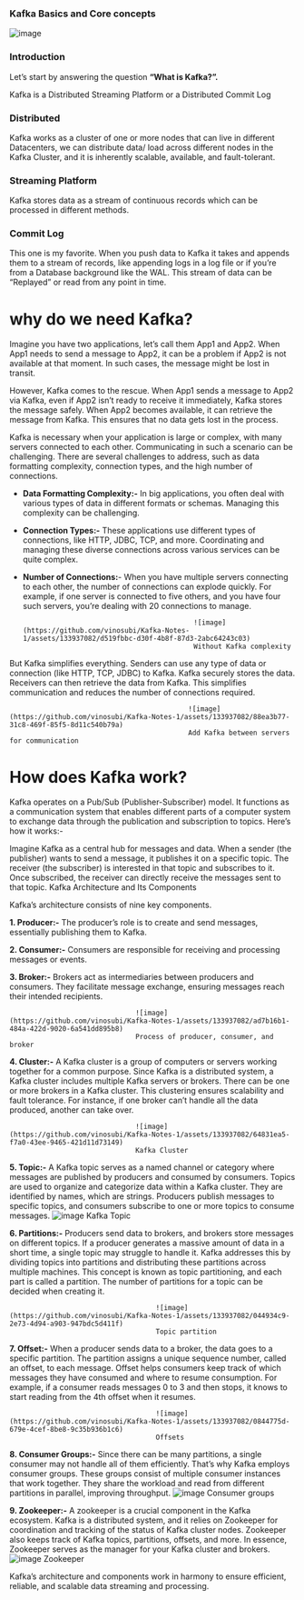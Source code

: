 
### Kafka Basics and Core concepts
![image](https://github.com/vinosubi/Kafka-Notes-1/assets/133937082/23b21eee-e768-4bf3-9a13-a05ff528f092)

### Introduction
Let’s start by answering the question **“What is Kafka?”.**

Kafka is a Distributed Streaming Platform or a Distributed Commit Log

### Distributed
Kafka works as a cluster of one or more nodes that can live in different Datacenters, we can distribute data/ load across different nodes in the Kafka Cluster, and it is inherently scalable, available, and fault-tolerant.

### Streaming Platform
Kafka stores data as a stream of continuous records which can be processed in different methods.

### Commit Log
This one is my favorite. When you push data to Kafka it takes and appends them to a stream of records, like appending logs in a log file or if you’re from a Database background like the WAL. This stream of data can be “Replayed” or read from any point in time.


# why do we need Kafka?

Imagine you have two applications, let’s call them App1 and App2. When App1 needs to send a message to App2, it can be a problem if App2 is not available at that moment. In such cases, the message might be lost in transit.

However, Kafka comes to the rescue. When App1 sends a message to App2 via Kafka, even if App2 isn’t ready to receive it immediately, Kafka stores the message safely. When App2 becomes available, it can retrieve the message from Kafka. This ensures that no data gets lost in the process.

Kafka is necessary when your application is large or complex, with many servers connected to each other. Communicating in such a scenario can be challenging. There are several challenges to address, such as data formatting complexity, connection types, and the high number of connections.

- **Data Formatting Complexity:-** In big applications, you often deal with various types of data in different formats or schemas. Managing this complexity can be challenging.

- **Connection Types:-** These applications use different types of connections, like HTTP, JDBC, TCP, and more. Coordinating and managing these diverse connections across various services can be quite complex.

- **Number of Connections:**- When you have multiple servers connecting to each other, the number of connections can explode quickly. For example, if one server is connected to five others, and you have four such servers, you’re dealing with 20 connections to manage.

                                                ![image](https://github.com/vinosubi/Kafka-Notes-1/assets/133937082/d519fbbc-d30f-4b8f-87d3-2abc64243c03)
                                                Without Kafka complexity


But Kafka simplifies everything. Senders can use any type of data or connection (like HTTP, TCP, JDBC) to Kafka. Kafka securely stores the data. Receivers can then retrieve the data from Kafka. This simplifies communication and reduces the number of connections required.

                                                ![image](https://github.com/vinosubi/Kafka-Notes-1/assets/133937082/88ea3b77-31c8-469f-85f5-8d11c540b79a)
                                                Add Kafka between servers for communication



# How does Kafka work?

Kafka operates on a Pub/Sub (Publisher-Subscriber) model. It functions as a communication system that enables different parts of a computer system to exchange data through the publication and subscription to topics. Here’s how it works:-

Imagine Kafka as a central hub for messages and data.
When a sender (the publisher) wants to send a message, it publishes it on a specific topic.
The receiver (the subscriber) is interested in that topic and subscribes to it.
Once subscribed, the receiver can directly receive the messages sent to that topic.
Kafka Architecture and Its Components

Kafka’s architecture consists of nine key components.

**1. Producer:-** The producer’s role is to create and send messages, essentially publishing them to Kafka.

**2. Consumer:-** Consumers are responsible for receiving and processing messages or events.

**3. Broker:-** Brokers act as intermediaries between producers and consumers. They facilitate message exchange, ensuring messages reach their intended recipients.

                                   ![image](https://github.com/vinosubi/Kafka-Notes-1/assets/133937082/ad7b16b1-484a-422d-9020-6a541dd895b8)
                                   Process of producer, consumer, and broker

**4. Cluster:-** A Kafka cluster is a group of computers or servers working together for a common purpose. Since Kafka is a distributed system, a Kafka cluster includes multiple Kafka servers or brokers. There can be one or more brokers in a Kafka cluster. This clustering ensures scalability and fault tolerance. For instance, if one broker can’t handle all the data produced, another can take over.
                                   
                                   ![image](https://github.com/vinosubi/Kafka-Notes-1/assets/133937082/64831ea5-f7a0-43ee-9465-421d11d73149)
                                   Kafka Cluster

**5. Topic:-** A Kafka topic serves as a named channel or category where messages are published by producers and consumed by consumers. Topics are used to organize and categorize data within a Kafka cluster. They are identified by names, which are strings. Producers publish messages to specific topics, and consumers subscribe to one or more topics to consume messages.
                                       ![image](https://github.com/vinosubi/Kafka-Notes-1/assets/133937082/d788331c-26bc-4ef6-9f11-384d18795a7b)
                                       Kafka Topic


**6. Partitions:-** Producers send data to brokers, and brokers store messages on different topics. If a producer generates a massive amount of data in a short time, a single topic may struggle to handle it. Kafka addresses this by dividing topics into partitions and distributing these partitions across multiple machines. This concept is known as topic partitioning, and each part is called a partition. The number of partitions for a topic can be decided when creating it.

                                        ![image](https://github.com/vinosubi/Kafka-Notes-1/assets/133937082/044934c9-2e73-4d94-a903-947bdc5d411f)
                                        Topic partition


**7. Offset:-** When a producer sends data to a broker, the data goes to a specific partition. The partition assigns a unique sequence number, called an offset, to each message. Offset helps consumers keep track of which messages they have consumed and where to resume consumption. For example, if a consumer reads messages 0 to 3 and then stops, it knows to start reading from the 4th offset when it resumes.

                                        ![image](https://github.com/vinosubi/Kafka-Notes-1/assets/133937082/0844775d-679e-4cef-8be8-9c35b936b1c6)
                                        Offsets

**8. Consumer Groups:-** Since there can be many partitions, a single consumer may not handle all of them efficiently. That’s why Kafka employs consumer groups. These groups consist of multiple consumer instances that work together. They share the workload and read from different partitions in parallel, improving throughput.
                                   ![image](https://github.com/vinosubi/Kafka-Notes-1/assets/133937082/dadf1f38-e57a-4ccb-a8b8-a731f6cde164)
                                    Consumer groups


                                    
**9. Zookeeper:-** A zookeeper is a crucial component in the Kafka ecosystem. Kafka is a distributed system, and it relies on Zookeeper for coordination and tracking of the status of Kafka cluster nodes. Zookeeper also keeps track of Kafka topics, partitions, offsets, and more. In essence, Zookeeper serves as the manager for your Kafka cluster and brokers.
                                         ![image](https://github.com/vinosubi/Kafka-Notes-1/assets/133937082/e37f690c-be27-4ead-8180-7c792822bb4d)
                                         Zookeeper

Kafka’s architecture and components work in harmony to ensure efficient, reliable, and scalable data streaming and processing.

